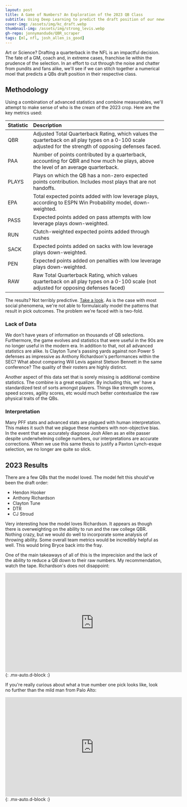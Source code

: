 ```yaml
---
layout: post
title: A Game of Numbers? An Exploration of the 2023 QB Class
subtitle: Using Deep Learning to predict the draft position of our newest QB crop
cover-img: /assets/img/kc_draft.webp
thumbnail-img: /assets/img/strong_levis.webp
gh-repo: jonnymandude/QBR_scraper
tags: [ml, nfl, josh_allen_is_good]
---
```


Art or Science? Drafting a quarterback in the NFL is an impactful decision. The fate of a GM, coach and, in extreme cases, franchise lie within the prudence of the selection. In an effort to cut through the noise and chatter from pundits and fans alike, we'll see if we can stitch together a numerical moel that predicts a QBs draft position in their respective class. 

## Methodology

Using a combination of advanced statistics and combine measurables, we'll attempt to make sense of who is the cream of the 2023 crop. Here are the key metrics used: 


| Statistic | Description | 
| :------ |:--- |
| QBR | Adjusted Total Quarterback Rating, which values the quarterback on all play types on a 0-100 scale adjusted for the strength of opposing defenses faced. |
| PAA | Number of points contributed by a quarterback, accounting for QBR and how much he plays, above the level of an average quarterback. | 
| PLAYS | Plays on which the QB has a non-zero expected points contribution. Includes most plays that are not handoffs. | 
| EPA | Total expected points added with low leverage plays, according to ESPN Win Probability model, down-weighted. | 
| PASS | Expected points added on pass attempts with low leverage plays down-weighted. |
| RUN | Clutch-weighted expected points added through rushes | 
| SACK | Expected points added on sacks with low leverage plays down-weighted. | 
| PEN | Expected points added on penalties with low leverage plays down-weighted. | 
| RAW | Raw Total Quarterback Rating, which values quarterback on all play types on a 0-100 scale (not adjusted for opposing defenses faced) | 


The results? Not terribly predictive. [Take a look](https://www.kaggle.com/code/jglazier22/nfl-draft-exploration-a-qb-s-tale). As is the case with most social phenomena, we're not able to formulaically model the patterns that result in pick outcomes. The problem we're faced with is two-fold. 

### Lack of Data

We don't have years of information on thousands of QB selections. Furthermore, the game evolves and statistics that were useful in the 90s are no longer useful in the modern era. In addition to that, not all advanced statistics are alike. Is Clayton Tune's passing yards against non Power 5 defenses as impressive as Anthony Richardson's performances within the SEC? What about comparing Will Levis against Stetson Bennett in the same conference? The quality of their rosters are highly distinct. 

Another aspect of this data set that is sorely missing is additional combine statistics. The combine is a great equalizer. By including this, we' have a standardized test of sorts amongst players. Things like strength scores, speed scores, agility scores, etc would much better contextualize the raw physical traits of the QBs. 

### Interpretation

Many PFF stats and advanced stats are plagued with human interpretation. This makes it such that we plague these numbers with non-objective bias. In the event that we accurately diagnose Josh Allen as an elite passer despite underwhelming college numbers, our interpretations are accurate corrections. When we use this same thesis to justify a Paxton Lynch-esque selection, we no longer are quite so slick. 



## 2023 Results

There are a few QBs that the model loved. The model felt this should've been the draft order: 

- Hendon Hooker
- Anthony Richardson
- Clayton Tune
- DTR
- CJ Stroud

Very interesting how the model loves Richardson. It appears as though there is overweighting on the ability to run and the raw college QBR. Nothing crazy, but we would do well to incorporate some analysis of throwing ability. Some overall team metrics would be incredibly helpful as well. This would bring Bryce back into the fray.

One of the main takeaways of all of this is the imprecision and the lack of the ability to reduce a QB down to their raw numbers. My recommendation, watch the tape. Richardson's does not disappoint: 

<iframe width="560" height="315" src="https://www.youtube.com/embed/1JuZdq8iW-I" title="YouTube video player" frameborder="0" allow="accelerometer; autoplay; clipboard-write; encrypted-media; gyroscope; picture-in-picture; web-share" allowfullscreen></iframe>{: .mx-auto.d-block :}


If you're really curious about what a true number one pick looks like, look no further than the mild man from Palo Alto: 

<iframe width="560" height="315" src="https://www.youtube.com/embed/N5STc2_bM7k" title="YouTube video player" frameborder="0" allow="accelerometer; autoplay; clipboard-write; encrypted-media; gyroscope; picture-in-picture; web-share" allowfullscreen></iframe>{: .mx-auto.d-block :}

